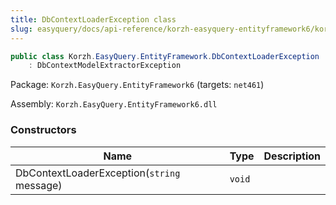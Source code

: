 ```yaml
---
title: DbContextLoaderException class
slug: easyquery/docs/api-reference/korzh-easyquery-entityframework6/korzh-easyquery-entityframework-namespace/dbcontextloaderexception-class
---
```



```csharp
public class Korzh.EasyQuery.EntityFramework.DbContextLoaderException
    : DbContextModelExtractorException

```
Package: `Korzh.EasyQuery.EntityFramework6` (targets: `net461`)

Assembly: `Korzh.EasyQuery.EntityFramework6.dll`

### Constructors

| Name | Type | Description | 
| --- | --- | --- | 
| DbContextLoaderException(`string` message) | `void` |  |